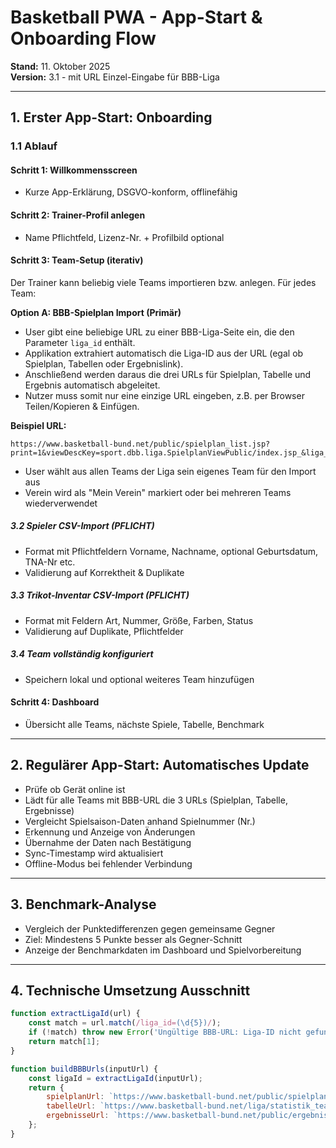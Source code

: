 # Basketball PWA - App-Start & Onboarding Flow

**Stand:** 11. Oktober 2025  
**Version:** 3.1 - mit URL Einzel-Eingabe für BBB-Liga

---

## 1. Erster App-Start: Onboarding

### 1.1 Ablauf

#### Schritt 1: Willkommensscreen
- Kurze App-Erklärung, DSGVO-konform, offlinefähig

#### Schritt 2: Trainer-Profil anlegen
- Name Pflichtfeld, Lizenz-Nr. + Profilbild optional

#### Schritt 3: Team-Setup (iterativ)

Der Trainer kann beliebig viele Teams importieren bzw. anlegen. Für jedes Team:

**Option A: BBB-Spielplan Import (Primär)**
- User gibt eine beliebige URL zu einer BBB-Liga-Seite ein, die den Parameter `liga_id` enthält.
- Applikation extrahiert automatisch die Liga-ID aus der URL (egal ob Spielplan, Tabellen oder Ergebnislink).
- Anschließend werden daraus die drei URLs für Spielplan, Tabelle und Ergebnis automatisch abgeleitet.
- Nutzer muss somit nur eine einzige URL eingeben, z.B. per Browser Teilen/Kopieren & Einfügen.

**Beispiel URL:**
```
https://www.basketball-bund.net/public/spielplan_list.jsp?print=1&viewDescKey=sport.dbb.liga.SpielplanViewPublic/index.jsp_&liga_id=51961
```

- User wählt aus allen Teams der Liga sein eigenes Team für den Import aus
- Verein wird als "Mein Verein" markiert oder bei mehreren Teams wiederverwendet

##### 3.2 Spieler CSV-Import (PFLICHT)
- Format mit Pflichtfeldern Vorname, Nachname, optional Geburtsdatum, TNA-Nr etc.
- Validierung auf Korrektheit & Duplikate

##### 3.3 Trikot-Inventar CSV-Import (PFLICHT)
- Format mit Feldern Art, Nummer, Größe, Farben, Status
- Validierung auf Duplikate, Pflichtfelder

##### 3.4 Team vollständig konfiguriert
- Speichern lokal und optional weiteres Team hinzufügen

#### Schritt 4: Dashboard
- Übersicht alle Teams, nächste Spiele, Tabelle, Benchmark

---

## 2. Regulärer App-Start: Automatisches Update

- Prüfe ob Gerät online ist
- Lädt für alle Teams mit BBB-URL die 3 URLs (Spielplan, Tabelle, Ergebnisse)
- Vergleicht Spielsaison-Daten anhand Spielnummer (Nr.)
- Erkennung und Anzeige von Änderungen
- Übernahme der Daten nach Bestätigung
- Sync-Timestamp wird aktualisiert
- Offline-Modus bei fehlender Verbindung

---

## 3. Benchmark-Analyse

- Vergleich der Punktedifferenzen gegen gemeinsame Gegner
- Ziel: Mindestens 5 Punkte besser als Gegner-Schnitt
- Anzeige der Benchmarkdaten im Dashboard und Spielvorbereitung

---

## 4. Technische Umsetzung Ausschnitt

```javascript
function extractLigaId(url) {
    const match = url.match(/liga_id=(\d{5})/);
    if (!match) throw new Error('Ungültige BBB-URL: Liga-ID nicht gefunden');
    return match[1];
}

function buildBBBUrls(inputUrl) {
    const ligaId = extractLigaId(inputUrl);
    return {
        spielplanUrl: `https://www.basketball-bund.net/public/spielplan_list.jsp?print=1&viewDescKey=sport.dbb.liga.SpielplanViewPublic/index.jsp_&liga_id=${ligaId}`,
        tabelleUrl: `https://www.basketball-bund.net/liga/statistik_team.jsp?print=1&viewDescKey=sport.dbb.views.TeamStatView/templates/base_template.jsp_&liga_id=${ligaId}`,
        ergebnisseUrl: `https://www.basketball-bund.net/public/ergebnisse.jsp?print=1&viewDescKey=sport.dbb.liga.ErgebnisseViewPublic/index.jsp_&liga_id=${ligaId}`
    };
}
```
